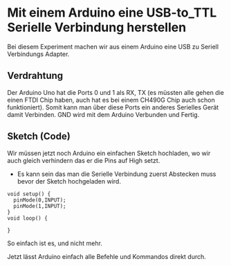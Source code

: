# Mit einem Arduino eine USB-to_TTL Serielle Verbindung herstellen

Bei diesem Experiment machen wir aus einem Arduino eine USB zu Seriell Verbindungs Adapter.

## Verdrahtung

Der Arduino Uno hat die Ports 0 und 1 als RX, TX (es müssten alle gehen die einen FTDI Chip haben, auch hat es bei einem CH490G Chip auch schon funktioniert).
Somit kann man über diese Ports ein anderes Serielles Gerät damit Verbinden.
GND wird mit dem Arduino Verbunden und Fertig.

## Sketch (Code)

Wir müssen jetzt noch Arduino ein einfachen Sketch hochladen, wo wir auch gleich
verhindern das er die Pins auf High setzt.

* Es kann sein das man die Serielle Verbindung zuerst Abstecken muss bevor der Sketch hochgeladen wird.

```Arduino
void setup() {
  pinMode(0,INPUT);
  pinMode(1,INPUT);
}
void loop() {

}
```

So einfach ist es, und nicht mehr.

Jetzt lässt Arduino einfach alle Befehle und Kommandos direkt durch.
